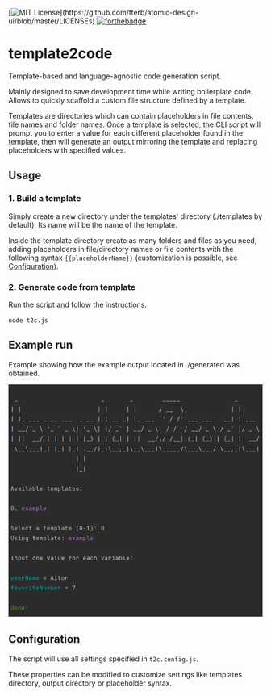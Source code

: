 [![MIT License](https://img.shields.io/apm/l/atomic-design-ui.svg?)](https://github.com/tterb/atomic-design-ui/blob/master/LICENSEs) [![forthebadge](https://forthebadge.com/images/badges/works-on-my-machine.svg)](https://forthebadge.com)


# template2code

Template-based and language-agnostic code generation script.

Mainly designed to save development time while writing boilerplate code.
Allows to quickly scaffold a custom file structure defined by a template.

Templates are directories which can contain placeholders in file contents, file names and folder names. Once a template is selected, the CLI script will prompt you to enter a value for each different placeholder found in the template, then will generate an output mirroring the template and replacing placeholders with specified values.
## Usage

### 1. Build a template

Simply create a new directory under the templates' directory (./templates by default). Its name will be the name of the template.

Inside the template directory create as many folders and files as you need, adding placeholders in file/directory names or file contents with the following syntax `{{placeholderName}}` (customization is possible, see [Configuration](##Configuration)).

### 2. Generate code from template

Run the script and follow the instructions.

```
node t2c.js
```

## Example run

Example showing how the example output located in ./generated was obtained.

![App Screenshot](./templates/example/example.png)

## Configuration

The script will use all settings specified in `t2c.config.js`.

These properties can be modified to customize settings like templates directory, output directory or placeholder syntax.
